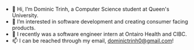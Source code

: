 - 👋 Hi, I’m Dominic Trinh, a Computer Science student at Queen's University.
- 👀 I’m interested in software development and creating consumer facing products.
- 🌱 I recently was a software engineer intern at Ontairo Health and CIBC.
- 📫 I can be reached through my email, dominictrinh0@gmail.com!

